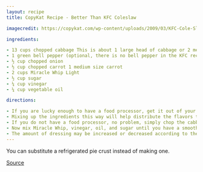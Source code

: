 ```yaml
---
layout: recipe
title: CopyKat Recipe - Better Than KFC Coleslaw

imagecredit: https://copykat.com/wp-content/uploads/2009/03/KFC-Cole-Slaw-Final.jpg

ingredients:

- 13 cups chopped cabbage This is about 1 large head of cabbage or 2 medium heads of cabbage
- 1 green bell pepper (optional, there is no bell pepper in the KFC recipe)
- ½ cup chopped onion
- ½ cup chopped carrot 1 medium size carrot
- 2 cups Miracle Whip Light
- ½ cup sugar
- ¼ cup vinegar
- ¼ cup vegetable oil

directions:

- If you are lucky enough to have a food processor, get it out of your cupboard. Start to cut up the cabbage and place it in the processor. While cutting up the cabbage, also cut up small slices of green pepper, onion, and carrot and add to the processor.
- Mixing up the ingredients this way will help distribute the flavors throughout the slaw. You may want to use a little less of the onion, or green bell pepper, but do use all of the carrot.
- If you do not have a food processor, no problem, simply chop the cabbage, onions, and carrots into small pieces.  Add chopped green bell pepper if desired.
- Now mix Miracle Whip, vinegar, oil, and sugar until you have a smooth mixture. The taste should be sweet with just a hint of vinegar.
- The amount of dressing may be increased or decreased according to the amount of slaw you are making. Add to cut-up veggies and mix well. Let stand at least one hour to let flavors mix.
---
```

You can substitute a refrigerated pie crust instead of making one.

[Source](https://copykat.com/better-than-kfc-cole-slaw/)
